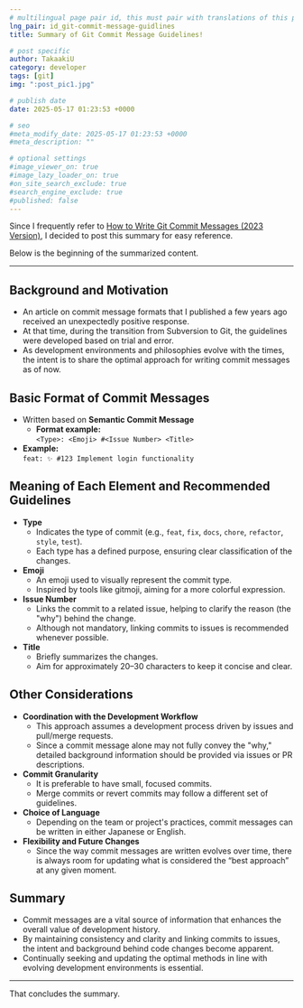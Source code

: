 ```yaml
---
# multilingual page pair id, this must pair with translations of this page. (This name must be unique)
lng_pair: id_git-commit-message-guidlines
title: Summary of Git Commit Message Guidelines!

# post specific
author: TakaakiU
category: developer
tags: [git]
img: ":post_pic1.jpg"

# publish date
date: 2025-05-17 01:23:53 +0000

# seo
#meta_modify_date: 2025-05-17 01:23:53 +0000
#meta_description: ""

# optional settings
#image_viewer_on: true
#image_lazy_loader_on: true
#on_site_search_exclude: true
#search_engine_exclude: true
#published: false
---
```


Since I frequently refer to [How to Write Git Commit Messages (2023 Version)](https://zenn.dev/itosho/articles/git-commit-message-2023), I decided to post this summary for easy reference.

Below is the beginning of the summarized content.

---

## Background and Motivation
- An article on commit message formats that I published a few years ago received an unexpectedly positive response.
- At that time, during the transition from Subversion to Git, the guidelines were developed based on trial and error.
- As development environments and philosophies evolve with the times, the intent is to share the optimal approach for writing commit messages as of now.

## Basic Format of Commit Messages
- Written based on **Semantic Commit Message**
  - **Format example:**  
    `<Type>: <Emoji> #<Issue Number> <Title>`
- **Example:**  
  `feat: ✨ #123 Implement login functionality`

## Meaning of Each Element and Recommended Guidelines
- **Type**  
  - Indicates the type of commit (e.g., `feat`, `fix`, `docs`, `chore`, `refactor`, `style`, `test`).
  - Each type has a defined purpose, ensuring clear classification of the changes.
- **Emoji**  
  - An emoji used to visually represent the commit type.
  - Inspired by tools like gitmoji, aiming for a more colorful expression.
- **Issue Number**  
  - Links the commit to a related issue, helping to clarify the reason (the "why") behind the change.
  - Although not mandatory, linking commits to issues is recommended whenever possible.
- **Title**  
  - Briefly summarizes the changes.
  - Aim for approximately 20–30 characters to keep it concise and clear.

## Other Considerations
- **Coordination with the Development Workflow**  
  - This approach assumes a development process driven by issues and pull/merge requests.
  - Since a commit message alone may not fully convey the "why," detailed background information should be provided via issues or PR descriptions.
- **Commit Granularity**  
  - It is preferable to have small, focused commits.
  - Merge commits or revert commits may follow a different set of guidelines.
- **Choice of Language**  
  - Depending on the team or project's practices, commit messages can be written in either Japanese or English.
- **Flexibility and Future Changes**  
  - Since the way commit messages are written evolves over time, there is always room for updating what is considered the “best approach” at any given moment.

## Summary
- Commit messages are a vital source of information that enhances the overall value of development history.
- By maintaining consistency and clarity and linking commits to issues, the intent and background behind code changes become apparent.
- Continually seeking and updating the optimal methods in line with evolving development environments is essential.

---

That concludes the summary.
